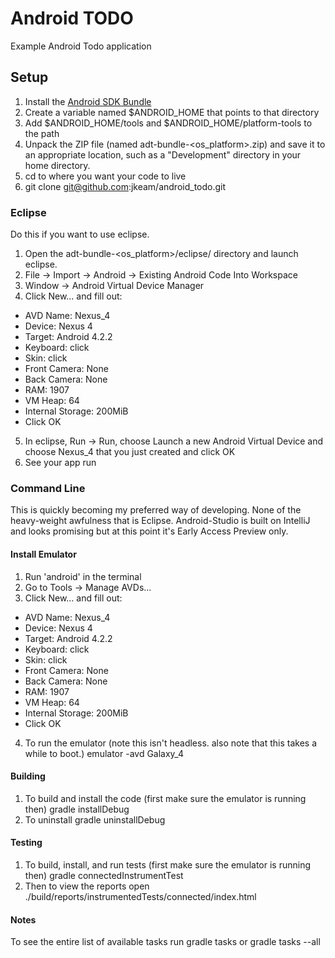 # Android TODO
Example Android Todo application

## Setup
1.  Install the [Android SDK Bundle](http://developer.android.com/sdk/index.html "Android SDK Bundle")
2.  Create a variable named $ANDROID_HOME that points to that directory
3.  Add $ANDROID_HOME/tools and $ANDROID_HOME/platform-tools to the path
4.  Unpack the ZIP file (named adt-bundle-<os_platform>.zip) and save it to an appropriate location, such as a "Development" directory in your home directory.
5.  cd to where you want your code to live
6.  git clone git@github.com:jkeam/android_todo.git

### Eclipse
Do this if you want to use eclipse.

1.  Open the adt-bundle-<os_platform>/eclipse/ directory and launch eclipse.
2.  File -> Import -> Android -> Existing Android Code Into Workspace
3.  Window -> Android Virtual Device Manager 
4.  Click New... and fill out:
  *  AVD Name: Nexus_4
  *  Device: Nexus 4
  *  Target: Android 4.2.2
  *  Keyboard: click
  *  Skin: click
  *  Front Camera: None
  *  Back Camera: None
  *  RAM: 1907
  *  VM Heap: 64
  *  Internal Storage: 200MiB
  *  Click OK
5. In eclipse, Run -> Run, choose Launch a new Android Virtual Device and choose Nexus_4 that you just created and click OK
6. See your app run

### Command Line
This is quickly becoming my preferred way of developing.  None of the heavy-weight awfulness that is Eclipse.  Android-Studio is built on IntelliJ and looks promising but at this point it's Early Access Preview only.

#### Install Emulator
1.  Run 'android' in the terminal
2.  Go to Tools -> Manage AVDs... 
3.  Click New... and fill out:
  *  AVD Name: Nexus_4
  *  Device: Nexus 4
  *  Target: Android 4.2.2
  *  Keyboard: click
  *  Skin: click
  *  Front Camera: None
  *  Back Camera: None
  *  RAM: 1907
  *  VM Heap: 64
  *  Internal Storage: 200MiB
  *  Click OK
4.  To run the emulator (note this isn't headless.  also note that this takes a while to boot.) 
    emulator -avd Galaxy_4

#### Building
1. To build and install the code (first make sure the emulator is running then)
    gradle installDebug
2.  To uninstall 
    gradle uninstallDebug

#### Testing
1.  To build, install, and run tests (first make sure the emulator is running then)
    gradle connectedInstrumentTest
2.  Then to view the reports open ./build/reports/instrumentedTests/connected/index.html

#### Notes
To see the entire list of available tasks run
    gradle tasks 
or
    gradle tasks --all
